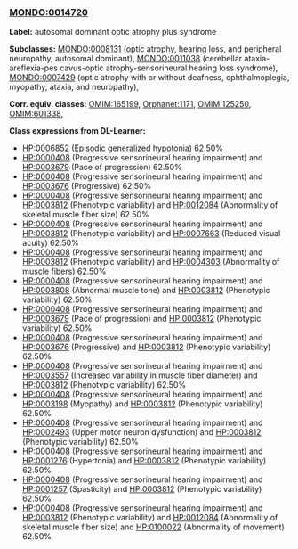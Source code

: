 
### [MONDO:0014720](http://purl.obolibrary.org/obo/MONDO_0014720)
**Label:** autosomal dominant optic atrophy plus syndrome

**Subclasses:** [MONDO:0008131](http://purl.obolibrary.org/obo/MONDO_0008131) (optic atrophy, hearing loss, and peripheral neuropathy, autosomal dominant), [MONDO:0011038](http://purl.obolibrary.org/obo/MONDO_0011038) (cerebellar ataxia-areflexia-pes cavus-optic atrophy-sensorineural hearing loss syndrome), [MONDO:0007429](http://purl.obolibrary.org/obo/MONDO_0007429) (optic atrophy with or without deafness, ophthalmoplegia, myopathy, ataxia, and neuropathy), 

**Corr. equiv. classes:** [OMIM:165199](http://purl.obolibrary.org/obo/OMIM_165199), [Orphanet:1171](http://www.orpha.net/ORDO/Orphanet_1171), [OMIM:125250](http://purl.obolibrary.org/obo/OMIM_125250), [OMIM:601338](http://purl.obolibrary.org/obo/OMIM_601338), 

**Class expressions from DL-Learner:**

- [HP:0006852](http://purl.obolibrary.org/obo/HP_0006852) (Episodic generalized hypotonia) 62.50%
- [HP:0000408](http://purl.obolibrary.org/obo/HP_0000408) (Progressive sensorineural hearing impairment) and [HP:0003679](http://purl.obolibrary.org/obo/HP_0003679) (Pace of progression) 62.50%
- [HP:0000408](http://purl.obolibrary.org/obo/HP_0000408) (Progressive sensorineural hearing impairment) and [HP:0003676](http://purl.obolibrary.org/obo/HP_0003676) (Progressive) 62.50%
- [HP:0000408](http://purl.obolibrary.org/obo/HP_0000408) (Progressive sensorineural hearing impairment) and [HP:0003812](http://purl.obolibrary.org/obo/HP_0003812) (Phenotypic variability) and [HP:0012084](http://purl.obolibrary.org/obo/HP_0012084) (Abnormality of skeletal muscle fiber size) 62.50%
- [HP:0000408](http://purl.obolibrary.org/obo/HP_0000408) (Progressive sensorineural hearing impairment) and [HP:0003812](http://purl.obolibrary.org/obo/HP_0003812) (Phenotypic variability) and [HP:0007663](http://purl.obolibrary.org/obo/HP_0007663) (Reduced visual acuity) 62.50%
- [HP:0000408](http://purl.obolibrary.org/obo/HP_0000408) (Progressive sensorineural hearing impairment) and [HP:0003812](http://purl.obolibrary.org/obo/HP_0003812) (Phenotypic variability) and [HP:0004303](http://purl.obolibrary.org/obo/HP_0004303) (Abnormality of muscle fibers) 62.50%
- [HP:0000408](http://purl.obolibrary.org/obo/HP_0000408) (Progressive sensorineural hearing impairment) and [HP:0003808](http://purl.obolibrary.org/obo/HP_0003808) (Abnormal muscle tone) and [HP:0003812](http://purl.obolibrary.org/obo/HP_0003812) (Phenotypic variability) 62.50%
- [HP:0000408](http://purl.obolibrary.org/obo/HP_0000408) (Progressive sensorineural hearing impairment) and [HP:0003679](http://purl.obolibrary.org/obo/HP_0003679) (Pace of progression) and [HP:0003812](http://purl.obolibrary.org/obo/HP_0003812) (Phenotypic variability) 62.50%
- [HP:0000408](http://purl.obolibrary.org/obo/HP_0000408) (Progressive sensorineural hearing impairment) and [HP:0003676](http://purl.obolibrary.org/obo/HP_0003676) (Progressive) and [HP:0003812](http://purl.obolibrary.org/obo/HP_0003812) (Phenotypic variability) 62.50%
- [HP:0000408](http://purl.obolibrary.org/obo/HP_0000408) (Progressive sensorineural hearing impairment) and [HP:0003557](http://purl.obolibrary.org/obo/HP_0003557) (Increased variability in muscle fiber diameter) and [HP:0003812](http://purl.obolibrary.org/obo/HP_0003812) (Phenotypic variability) 62.50%
- [HP:0000408](http://purl.obolibrary.org/obo/HP_0000408) (Progressive sensorineural hearing impairment) and [HP:0003198](http://purl.obolibrary.org/obo/HP_0003198) (Myopathy) and [HP:0003812](http://purl.obolibrary.org/obo/HP_0003812) (Phenotypic variability) 62.50%
- [HP:0000408](http://purl.obolibrary.org/obo/HP_0000408) (Progressive sensorineural hearing impairment) and [HP:0002493](http://purl.obolibrary.org/obo/HP_0002493) (Upper motor neuron dysfunction) and [HP:0003812](http://purl.obolibrary.org/obo/HP_0003812) (Phenotypic variability) 62.50%
- [HP:0000408](http://purl.obolibrary.org/obo/HP_0000408) (Progressive sensorineural hearing impairment) and [HP:0001276](http://purl.obolibrary.org/obo/HP_0001276) (Hypertonia) and [HP:0003812](http://purl.obolibrary.org/obo/HP_0003812) (Phenotypic variability) 62.50%
- [HP:0000408](http://purl.obolibrary.org/obo/HP_0000408) (Progressive sensorineural hearing impairment) and [HP:0001257](http://purl.obolibrary.org/obo/HP_0001257) (Spasticity) and [HP:0003812](http://purl.obolibrary.org/obo/HP_0003812) (Phenotypic variability) 62.50%
- [HP:0000408](http://purl.obolibrary.org/obo/HP_0000408) (Progressive sensorineural hearing impairment) and [HP:0003812](http://purl.obolibrary.org/obo/HP_0003812) (Phenotypic variability) and [HP:0012084](http://purl.obolibrary.org/obo/HP_0012084) (Abnormality of skeletal muscle fiber size) and [HP:0100022](http://purl.obolibrary.org/obo/HP_0100022) (Abnormality of movement) 62.50%


